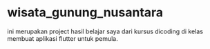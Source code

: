 # wisata_gunung_nusantara

ini merupakan project hasil belajar saya dari kursus dicoding di kelas membuat aplikasi flutter untuk pemula.

